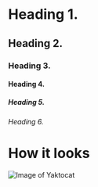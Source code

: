 # Heading 1.
## Heading 2.
### Heading 3.
#### Heading 4.
##### Heading 5.
###### Heading 6.

# How it looks
![Image of Yaktocat](https://octodex.github.com/images/yaktocat.png)

